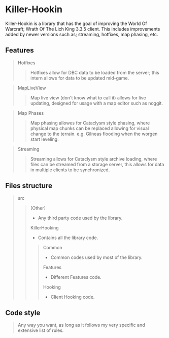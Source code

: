 
# Killer-Hookin

Killer-Hookin is a library that has the goal of improving the World Of Warcraft;
Wrath Of The Lich King 3.3.5 client. This includes improvements added by newer versions
such as; streaming, hotfixes, map phasing, etc.

## Features

> Hotfixes
>> Hotfixes allow for DBC data to be loaded from the server; this intern allows for data to
   be updated mid-game.

> MapLiveView
>> Map live view (don't know what to call it) allows for live updating, designed for usage
   with a map editor such as noggit.

> Map Phases
>> Map phasing allowes for Cataclysm style phasing, where physical map chunks can be
   replaced allowing for visual change to the terrain. e.g. Gilneas flooding when
   the worgen start leveling.

> Streaming
>> Streaming allows for Cataclysm style archive loading, where files can be streamed from
   a storage server, this allows for data in multiple clients to be synchronized.

## Files structure

> src
>> [Other]
>>- Any third party code used by the library.
>>>
>> KillerHooking
>>- Contains all the library code.
>>> Common
>>>- Common codes used by most of the library.
>>>
>>> Features
>>>
>>>- Different Features code.
>>>
>>> Hooking
>>>- Client Hooking code.

## Code style

> Any way you want, as long as it follows my very specific and extensive list of rules.
